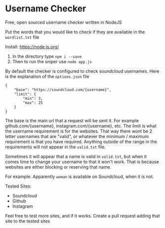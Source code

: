 # Username Checker
Free, open sourced username checker written in NodeJS

Put the words that you would like to check if they are available in the `wordlist.txt` file

Install: https://node.js.org/

1. In the directory type `npm i --save`
2. Then to run the sniper use `node app.js`

By default the checker is configured to check soundcloud usernames. Here is the explanation of the `options.json` file
```
{
    "base": "https://soundcloud.com/{username}",
    "limit": {
        "min": 3,
        "max": 25
    }
}
```

The base is the main url that a request will be sent it. For example github.com/{username}, instagram.com/{username}, etc. The limit is what the username requirement is for the websites. That way there wont be 2 letter usernames that are "valid", or whatever the minimum / maximum requirement is that you have required. Anything outside of the range in the requirements will not appear in the `valid.txt` file.

Sometimes it will appear that a name is valid in `valid.txt`, but when it comes time to change your username to that it won't work. That is because websites are either blocking or reserving that name.

For example. Apparently `woman` is available on Soundcloud, when it is not. 

Tested Sites:
- Soundcloud
- Github
- Instagram

Feel free to test more sites, and if it works. Create a pull request adding that site to the tested sites
